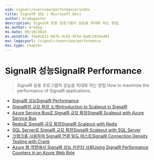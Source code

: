 ```yaml
---
uid: signalr/overview/performance/index
title: SignalR 성능 | Microsoft Docs
author: bradygaster
description: SignalR 응용 프로그램의 성능을 최대화 하는 방법.
ms.author: bradyg
ms.date: 09/19/2014
ms.assetid: fda81611-b67b-4c62-915e-8adc1924a401
msc.legacyurl: /signalr/overview/performance
msc.type: chapter
---
```

<a name="signalr-performance"></a><span data-ttu-id="b0783-103">SignalR 성능</span><span class="sxs-lookup"><span data-stu-id="b0783-103">SignalR Performance</span></span>
====================
> <span data-ttu-id="b0783-104">SignalR 응용 프로그램의 성능을 최대화 하는 방법.</span><span class="sxs-lookup"><span data-stu-id="b0783-104">How to maximize the performance of SignalR applications.</span></span>


- [<span data-ttu-id="b0783-105">SignalR 성능</span><span class="sxs-lookup"><span data-stu-id="b0783-105">SignalR Performance</span></span>](signalr-performance.md)
- [<span data-ttu-id="b0783-106">SignalR의 규모 확장 소개</span><span class="sxs-lookup"><span data-stu-id="b0783-106">Introduction to Scaleout in SignalR</span></span>](scaleout-in-signalr.md)
- [<span data-ttu-id="b0783-107">Azure Service Bus로 SignalR 규모 확장</span><span class="sxs-lookup"><span data-stu-id="b0783-107">SignalR Scaleout with Azure Service Bus</span></span>](scaleout-with-windows-azure-service-bus.md)
- [<span data-ttu-id="b0783-108">Redis로 SignalR 규모 확장</span><span class="sxs-lookup"><span data-stu-id="b0783-108">SignalR Scaleout with Redis</span></span>](scaleout-with-redis.md)
- [<span data-ttu-id="b0783-109">SQL Server로 SignalR 규모 확장</span><span class="sxs-lookup"><span data-stu-id="b0783-109">SignalR Scaleout with SQL Server</span></span>](scaleout-with-sql-server.md)
- [<span data-ttu-id="b0783-110">크랭크를 사용하여 SignalR 연결 밀도 테스트</span><span class="sxs-lookup"><span data-stu-id="b0783-110">SignalR Connection Density Testing with Crank</span></span>](signalr-connection-density-testing-with-crank.md)
- [<span data-ttu-id="b0783-111">Azure 웹 역할에서 SignalR 성능 카운터 사용</span><span class="sxs-lookup"><span data-stu-id="b0783-111">Using SignalR Performance Counters in an Azure Web Role</span></span>](using-signalr-performance-counters-in-an-azure-web-role.md)
